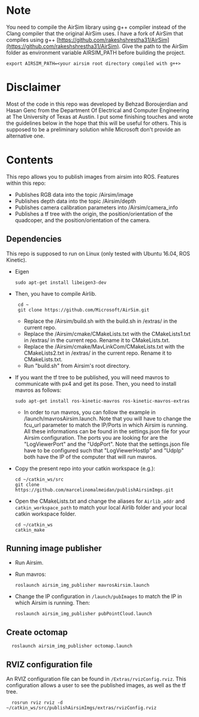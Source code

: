 # Note
You need to compile the AirSim library using g++ compiler instead of the Clang compiler that the original AirSim uses. I have a fork of AirSim that compiles using g++ [https://github.com/rakeshshrestha31/AirSim](https://github.com/rakeshshrestha31/AirSim). Give the path to the AirSim folder as environment variable AIRSIM_PATH before building the project.

```
export AIRSIM_PATH=<your airsim root directory compiled with g++>
```

# Disclaimer
Most of the code in this repo was developed by Behzad Boroujerdian and Hasan Genc from the Department Of Electrical and Computer Engineering at The University of Texas at Austin. I put some finishing touches and wrote the guidelines below in the hope that this will be useful for others. This is supposed to be a preliminary solution while Microsoft don't provide an alternative one.

# Contents
This repo allows you to publish images from airsim into ROS.
Features within this repo:
- Publishes RGB data into the topic /Airsim/image
- Publishes depth data into the topic /Airsim/depth
- Publishes camera calibration parameters into /Airsim/camera_info
- Publishes a tf tree with the origin, the position/orientation of the quadcoper, and the position/orientation of the camera.

## Dependencies
This repo is supposed to run on Linux (only tested with Ubuntu 16.04, ROS Kinetic). 

- Eigen

      sudo apt-get install libeigen3-dev

- Then, you have to compile Airlib.

       cd ~ 
       git clone https://github.com/Microsoft/AirSim.git  

   - Replace the /Airsim/build.sh with the build.sh in /extras/ in the current repo.
   - Replace the /Airsim/cmake/CMakeLists.txt with the CMakeLists1.txt in /extras/ in the current repo. Rename it to CMakeLists.txt.
   - Replace the /Airsim/cmake/MavLinkCom/CMakeLists.txt with the CMakeLists2.txt in /extras/ in the current repo. Rename it to CMakeLists.txt.
   - Run "build.sh" from Airsim's root directory.
  
- If you want the tf tree to be published, you will need mavros to communicate with px4 and get its pose. Then, you need to install mavros as follows:

      sudo apt-get install ros-kinetic-mavros ros-kinetic-mavros-extras

  - In order to run mavros, you can follow the example in /launch/mavrosAirsim.launch. Note that you will have to change the fcu_url parameter to match the IP/Ports in which Airsim is running. All these informations can be found in the settings.json file for your Airsim configuration. The ports you are looking for are the "LogViewerPort" and the "UdpPort". Note that the settings.json file have to be configured such that "LogViewerHostIp" and "UdpIp" both have the IP of the computer that will run mavros. 
  
- Copy the present repo into your catkin workspace (e.g.):

      cd ~/catkin_ws/src
      git clone https://github.com/marcelinomalmeidan/publishAirsimImgs.git

- Open the CMakeLists.txt and change the aliases for ```Airlib_addr``` and ```catkin_workspace_path``` to match your local Airlib folder and your local catkin workspace folder.

      cd ~/catkin_ws
      catkin_make

## Running image publisher
- Run Airsim.
- Run mavros:

      roslaunch airsim_img_publisher mavrosAirsim.launch

- Change the IP configuration in ```/launch/pubImages```  to match the IP in which Airsim is running. Then:

      roslaunch airsim_img_publisher pubPointCloud.launch

## Create octomap

      roslaunch airsim_img_publisher octomap.launch 

## RVIZ configuration file

An RVIZ configuration file can be found in ```/Extras/rvizConfig.rviz```. This configuration allows a user to see the published images, as well as the tf tree.

      rosrun rviz rviz -d ~/catkin_ws/src/publishAirsimImgs/extras/rvizConfig.rviz
